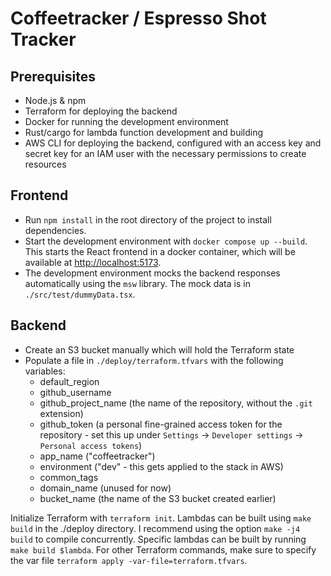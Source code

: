 # Coffeetracker / Espresso Shot Tracker

## Prerequisites

- Node.js & npm
- Terraform for deploying the backend
- Docker for running the development environment
- Rust/cargo for lambda function development and building
- AWS CLI for deploying the backend, configured with an access key and secret key for an IAM user with the necessary permissions to create resources

## Frontend

- Run `npm install` in the root directory of the project to install dependencies.
- Start the development environment with `docker compose up --build`. This starts the React frontend in a docker container, which will be available at <http://localhost:5173>.
- The development environment mocks the backend responses automatically using the `msw` library. The mock data is in `./src/test/dummyData.tsx`.

## Backend

- Create an S3 bucket manually which will hold the Terraform state
- Populate a file in `./deploy/terraform.tfvars` with the following variables:
  - default_region
  - github_username
  - github_project_name (the name of the repository, without the `.git` extension)
  - github_token (a personal fine-grained access token for the repository - set this up under `Settings` -> `Developer settings` -> `Personal access tokens`)
  - app_name ("coffeetracker")
  - environment ("dev" - this gets applied to the stack in AWS)
  - common_tags
  - domain_name (unused for now)
  - bucket_name (the name of the S3 bucket created earlier)

Initialize Terraform with `terraform init`.
Lambdas can be built using `make build` in the ./deploy directory. I recommend using the option `make -j4 build` to compile concurrently. Specific lambdas can be built by running `make build $lambda`.
For other Terraform commands, make sure to specify the var file `terraform apply -var-file=terraform.tfvars`.
